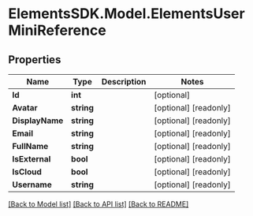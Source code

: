 # ElementsSDK.Model.ElementsUserMiniReference

## Properties

Name | Type | Description | Notes
------------ | ------------- | ------------- | -------------
**Id** | **int** |  | [optional] 
**Avatar** | **string** |  | [optional] [readonly] 
**DisplayName** | **string** |  | [optional] [readonly] 
**Email** | **string** |  | [optional] [readonly] 
**FullName** | **string** |  | [optional] [readonly] 
**IsExternal** | **bool** |  | [optional] [readonly] 
**IsCloud** | **bool** |  | [optional] [readonly] 
**Username** | **string** |  | [optional] [readonly] 

[[Back to Model list]](../README.md#documentation-for-models) [[Back to API list]](../README.md#documentation-for-api-endpoints) [[Back to README]](../README.md)

